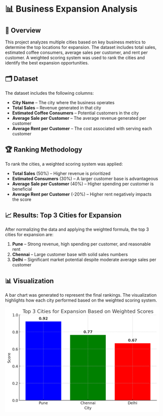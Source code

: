# 📊 Business Expansion Analysis

## 📌 Overview
This project analyzes multiple cities based on key business metrics to determine the top locations for expansion. The dataset includes total sales, estimated coffee consumers, average sales per customer, and rent per customer. A weighted scoring system was used to rank the cities and identify the best expansion opportunities.

## 🗂️ Dataset
The dataset includes the following columns:
- **City Name** – The city where the business operates
- **Total Sales** – Revenue generated in that city
- **Estimated Coffee Consumers** – Potential customers in the city
- **Average Sale per Customer** – The average revenue generated per customer
- **Average Rent per Customer** – The cost associated with serving each customer

## 🏆 Ranking Methodology
To rank the cities, a weighted scoring system was applied:
- **Total Sales** (50%) – Higher revenue is prioritized
- **Estimated Consumers** (30%) – A larger customer base is advantageous
- **Average Sale per Customer** (40%) – Higher spending per customer is beneficial
- **Average Rent per Customer** (-20%) – Higher rent negatively impacts the score

## 📈 Results: Top 3 Cities for Expansion
After normalizing the data and applying the weighted formula, the top 3 cities for expansion are:
1. **Pune** – Strong revenue, high spending per customer, and reasonable rent
2. **Chennai** – Large customer base with solid sales numbers
3. **Delhi** – Significant market potential despite moderate average sales per customer

## 📊 Visualization
A bar chart was generated to represent the final rankings. The visualization highlights how each city performed based on the weighted scoring system.

![alt text](image.png)

